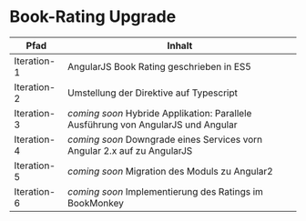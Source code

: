# Book-Rating Upgrade

Pfad        | Inhalt
------------| ----------------------------------------
Iteration-1 | AngularJS Book Rating geschrieben in ES5
Iteration-2 | Umstellung der Direktive auf Typescript
Iteration-3 | *coming soon* Hybride Applikation: Parallele Ausführung von AngularJS und Angular
Iteration-4 | *coming soon* Downgrade eines Services vorn Angular 2.x auf zu AngularJS
Iteration-5 | *coming soon* Migration des Moduls zu Angular2
Iteration-6 | *coming soon* Implementierung des Ratings im BookMonkey
